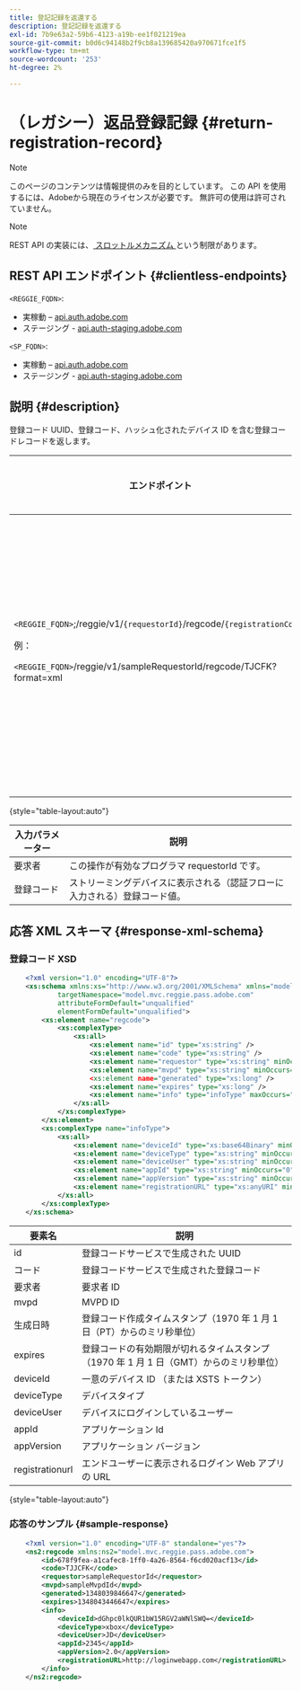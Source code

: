 ```yaml
---
title: 登記記録を返還する
description: 登記記録を返還する
exl-id: 7b9e63a2-59b6-4123-a19b-ee1f021219ea
source-git-commit: b0d6c94148b2f9cb8a139685420a970671fce1f5
workflow-type: tm+mt
source-wordcount: '253'
ht-degree: 2%

---
```


# （レガシー）返品登録記録 {#return-registration-record}

>[!NOTE]
>
>このページのコンテンツは情報提供のみを目的としています。 この API を使用するには、Adobeから現在のライセンスが必要です。 無許可の使用は許可されていません。

>[!NOTE]
>
> REST API の実装には、[ スロットルメカニズム ](/help/authentication/integration-guide-programmers/throttling-mechanism.md) という制限があります。

## REST API エンドポイント {#clientless-endpoints}

`<REGGIE_FQDN>`:

* 実稼動 – [api.auth.adobe.com](http://api.auth.adobe.com/)
* ステージング - [api.auth-staging.adobe.com](http://api.auth-staging.adobe.com/)

`<SP_FQDN>`:

* 実稼動 – [api.auth.adobe.com](http://api.auth.adobe.com/)
* ステージング - [api.auth-staging.adobe.com](http://api.auth-staging.adobe.com/)




## 説明 {#description}

登録コード UUID、登録コード、ハッシュ化されたデバイス ID を含む登録コードレコードを返します。






| エンドポイント | 呼び出 </br> 元 | 入力   </br> パラメーター | HTTP </br> メソッド | 応答 | HTTP </br>Response |
| --- | --- | --- | --- | --- | --- |
| `<REGGIE_FQDN>`;/reggie/v1/`{requestorId}`/regcode/`{registrationCode}`<p>例：<p>`<REGGIE_FQDN>`/reggie/v1/sampleRequestorId/regcode/TJCFK?format=xml | ストリーミングアプリ </br></br> プログラマ </br></br> サービス | 1.依頼者 </br>    （パスコンポーネント） </br>2.  登録コード </br>    （パスコンポーネント） | GET | 登録コードと情報を含む XML または JSON。 以下のスキーマとサンプルを参照してください。 | 200 |

{style="table-layout:auto"}




| 入力パラメーター | 説明 |
| --- | --- |
| 要求者 | この操作が有効なプログラマ requestorId です。 |
| 登録コード | ストリーミングデバイスに表示される（認証フローに入力される）登録コード値。 |




## 応答 XML スキーマ {#response-xml-schema}

### 登録コード XSD

```XML
    <?xml version="1.0" encoding="UTF-8"?>
    <xs:schema xmlns:xs="http://www.w3.org/2001/XMLSchema" xmlns="model.mvc.reggie.pass.adobe.com"
            targetNamespace="model.mvc.reggie.pass.adobe.com"
            attributeFormDefault="unqualified"
            elementFormDefault="unqualified">
        <xs:element name="regcode">
            <xs:complexType>
                <xs:all>
                    <xs:element name="id" type="xs:string" />
                    <xs:element name="code" type="xs:string" />
                    <xs:element name="requestor" type="xs:string" minOccurs="1" maxOccurs="1"/>
                    <xs:element name="mvpd" type="xs:string" minOccurs="1" maxOccurs="1"/
                    <xs:element name="generated" type="xs:long" />
                    <xs:element name="expires" type="xs:long" />
                    <xs:element name="info" type="infoType" maxOccurs="1"/>
                </xs:all>
            </xs:complexType>
        </xs:element>
        <xs:complexType name="infoType">
            <xs:all>
                <xs:element name="deviceId" type="xs:base64Binary" minOccurs="1" maxOccurs="1"/>
                <xs:element name="deviceType" type="xs:string" minOccurs="0" maxOccurs="1"/>
                <xs:element name="deviceUser" type="xs:string" minOccurs="0" maxOccurs="1"/>
                <xs:element name="appId" type="xs:string" minOccurs="0" maxOccurs="1"/>
                <xs:element name="appVersion" type="xs:string" minOccurs="0" maxOccurs="1"/>
                <xs:element name="registrationURL" type="xs:anyURI" minOccurs="0" maxOccurs="1"/>
            </xs:all>
        </xs:complexType>
    </xs:schema>
```

| 要素名 | 説明 |
| --- | --- |
| id | 登録コードサービスで生成された UUID |
| コード | 登録コードサービスで生成された登録コード |
| 要求者 | 要求者 ID |
| mvpd | MVPD ID |
| 生成日時 | 登録コード作成タイムスタンプ（1970 年 1 月 1 日（PT）からのミリ秒単位） |
| expires | 登録コードの有効期限が切れるタイムスタンプ（1970 年 1 月 1 日（GMT）からのミリ秒単位） |
| deviceId | 一意のデバイス ID （または XSTS トークン） |
| deviceType | デバイスタイプ |
| deviceUser | デバイスにログインしているユーザー |
| appId | アプリケーション Id |
| appVersion | アプリケーション バージョン |
| registrationurl | エンドユーザーに表示されるログイン Web アプリの URL |

{style="table-layout:auto"}

### 応答のサンプル {#sample-response}

```XML
    <?xml version="1.0" encoding="UTF-8" standalone="yes"?>
    <ns2:regcode xmlns:ns2="model.mvc.reggie.pass.adobe.com">
        <id>678f9fea-a1cafec8-1ff0-4a26-8564-f6cd020acf13</id>
        <code>TJJCFK</code>
        <requestor>sampleRequestorId</requestor>
        <mvpd>sampleMvpdId</mvpd>
        <generated>1348039846647</generated>
        <expires>1348043446647</expires>
        <info>
            <deviceId>dGhpc0lkQUR1bW15RGV2aWNlSWQ=</deviceId>
            <deviceType>xbox</deviceType>
            <deviceUser>JD</deviceUser>
            <appId>2345</appId>
            <appVersion>2.0</appVersion>
            <registrationURL>http://loginwebapp.com</registrationURL>
        </info>
    </ns2:regcode>
```
